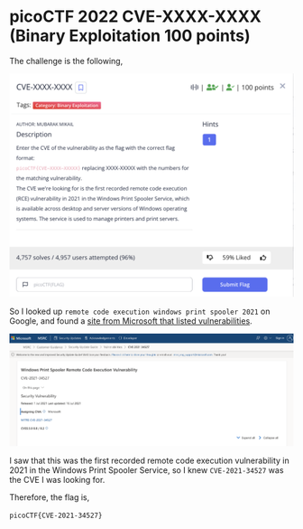 # picoCTF 2022 CVE-XXXX-XXXX (Binary Exploitation 100 points)
The challenge is the following,

![Figure 1](img/challenge.png) 

So I looked up `remote code execution windows print spooler 2021` on Google, and found a [site from Microsoft that listed vulnerabilities](https://msrc.microsoft.com/update-guide/vulnerability/CVE-2021-34527).

![Figure 1](img/cve.png) 

I saw that this was the first recorded remote code execution vulnerability in 2021 in the Windows Print Spooler Service, so I knew `CVE-2021-34527` was the CVE I was looking for.

Therefore, the flag is,

`picoCTF{CVE-2021-34527}`
